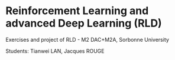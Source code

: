 # Reinforcement Learning and advanced Deep Learning (RLD)
Exercises and project of RLD - M2 DAC+M2A, Sorbonne University

Students:  Tianwei LAN, Jacques ROUGE

